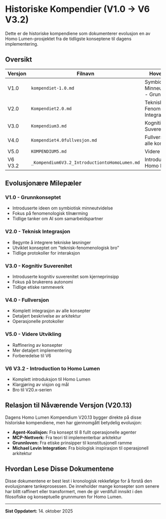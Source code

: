 # Historiske Kompendier (V1.0 → V6 V3.2)

Dette er de historiske kompendiene som dokumenterer evolusjon en av Homo Lumen-prosjektet fra de tidligste konseptene til dagens implementering.

## Oversikt

| Versjon | Filnavn | Hovedfokus | Dato |
|---------|---------|------------|------|
| V1.0 | `kompendiet-1.0.md` | Symbiotisk Minneutvidelse - Grunnkonsept | Tidlig 2024 |
| V2.0 | `Kompendiet2.0.md` | Teknisk-Fenomenologisk Integrasjon | 2024 |
| V3.0 | `Kompendium3.md` | Kognitiv Suverenitet | 2024 |
| V4.0 | `Kompendiet4.0fullvesjon.md` | Fullversjon med alle konsepter | 2024 |
| V5.0 | `KOMPENDIUM5.md` | Videre utvikling | 2024 |
| V6 V3.2 | `_Kompendium6V3.2_IntroductiontoHomoLumen.md` | Introduction to Homo Lumen | 2024 |

## Evolusjonære Milepæler

### V1.0 - Grunnkonseptet
- Introduserte ideen om symbiotisk minneutvidelse
- Fokus på fenomenologisk tilnærming
- Tidlige tanker om AI som samarbeidspartner

### V2.0 - Teknisk Integrasjon
- Begynte å integrere tekniske løsninger
- Utviklet konseptet om "teknisk-fenomenologisk bro"
- Tidlige protokoller for interaksjon

### V3.0 - Kognitiv Suverenitet
- Introduserte kognitiv suverenitet som kjerneprinsipp
- Fokus på brukerens autonomi
- Tidlige etiske rammeverk

### V4.0 - Fullversjon
- Komplett integrasjon av alle konsepter
- Detaljert beskrivelse av arkitektur
- Operasjonelle protokoller

### V5.0 - Videre Utvikling
- Raffinering av konsepter
- Mer detaljert implementering
- Forberedelse til V6

### V6 V3.2 - Introduction to Homo Lumen
- Komplett introduksjon til Homo Lumen
- Klargjøring av visjon og mål
- Bro til V20.x-serien

## Relasjon til Nåværende Versjon (V20.13)

Dagens Homo Lumen Kompendium V20.13 bygger direkte på disse historiske kompendiene, men har gjennomgått betydelig evolusjon:

- **Agent-Koalisjon:** Fra konsept til 8 fullt operasjonelle agenter
- **MCP-Nettverk:** Fra teori til implementerbar arkitektur
- **Grunnloven:** Fra etiske prinsipper til konstitusjonell ramme
- **Michael Levin Integration:** Fra biologisk inspirasjon til operasjonell arkitektur

## Hvordan Lese Disse Dokumentene

Disse dokumentene er best lest i kronologisk rekkefølge for å forstå den evolusjonære tankeprosessen. De inneholder mange konsepter som senere har blitt raffinert eller transformert, men de gir verdifull innsikt i den filosofiske og konseptuelle grunnmuren for Homo Lumen.

---

**Sist Oppdatert:** 14. oktober 2025

